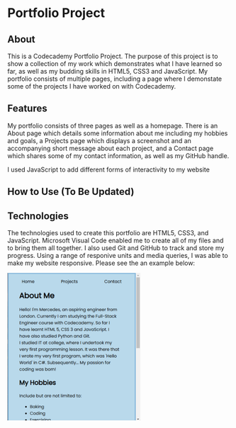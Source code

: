 # Portfolio Project

## About

This is a Codecademy Portfolio Project. The purpose of this project is to show a collection of my work which demonstrates what I have learned so far, as well as my budding skills in HTML5, CSS3 and JavaScript. My portfolio consists of multiple pages, including a page where I demonstate some of the projects I have worked on with Codecademy.

## Features

My portfolio consists of three pages as well as a homepage. There is an About page which details some information about me including my hobbies and goals, a Projects page which displays a screenshot and an accompanying short message about each project, and a Contact page which shares some of my contact information, as well as my GitHub handle.

I used JavaScript to add different forms of interactivity to my website

## How to Use (To Be Updated)

## Technologies
The technologies used to create this portfolio are HTML5, CSS3, and JavaScript. Microsoft Visual Code enabled me to create all of my files and to bring them all together. I also used Git and GitHub to track and store my progress. Using a range of responive units and media queries, I was able to make my website responsive. Please see the an example below:

![Responsive Design](./resources/images/responsive-design.png)